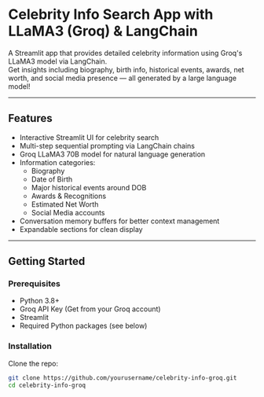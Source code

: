 # Celebrity Info Search App with LLaMA3 (Groq) & LangChain

A Streamlit app that provides detailed celebrity information using Groq's LLaMA3 model via LangChain.  
Get insights including biography, birth info, historical events, awards, net worth, and social media presence — all generated by a large language model!

---

## Features

- Interactive Streamlit UI for celebrity search  
- Multi-step sequential prompting via LangChain chains  
- Groq LLaMA3 70B model for natural language generation  
- Information categories:  
  - Biography  
  - Date of Birth  
  - Major historical events around DOB  
  - Awards & Recognitions  
  - Estimated Net Worth  
  - Social Media accounts  
- Conversation memory buffers for better context management  
- Expandable sections for clean display  

---

## Getting Started

### Prerequisites

- Python 3.8+  
- Groq API Key (Get from your Groq account)  
- Streamlit  
- Required Python packages (see below)

### Installation

Clone the repo:
   ```bash
   git clone https://github.com/yourusername/celebrity-info-groq.git
   cd celebrity-info-groq
